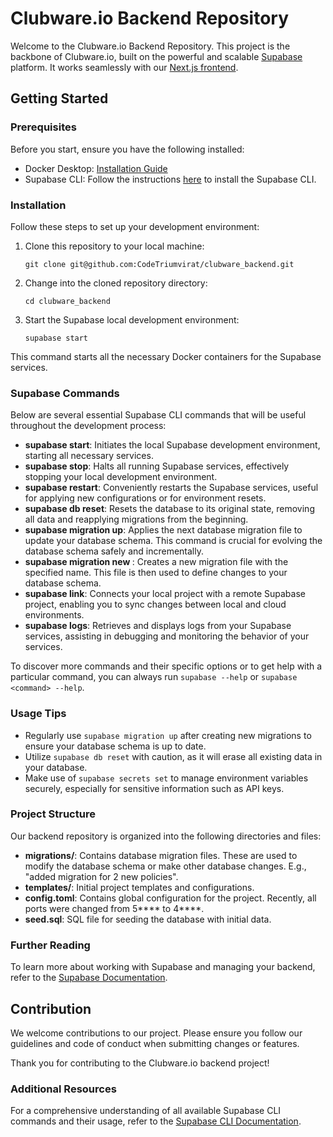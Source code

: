 # Clubware.io Backend Repository

Welcome to the Clubware.io Backend Repository. This project is the backbone of Clubware.io, built on the powerful and scalable [Supabase](https://supabase.com/docs) platform. It works seamlessly with our [Next.js frontend](https://github.com/CodeTriumvirat/clubware_frontend).

## Getting Started

### Prerequisites

Before you start, ensure you have the following installed:
- Docker Desktop: [Installation Guide](https://docs.docker.com/desktop/)
- Supabase CLI: Follow the instructions [here](https://supabase.com/docs/guides/cli) to install the Supabase CLI.

### Installation

Follow these steps to set up your development environment:

1. Clone this repository to your local machine:

   ```
   git clone git@github.com:CodeTriumvirat/clubware_backend.git
   ```

2. Change into the cloned repository directory:

   ```
   cd clubware_backend
   ```

3. Start the Supabase local development environment:

   ```
   supabase start
   ```

This command starts all the necessary Docker containers for the Supabase services.

### Supabase Commands

Below are several essential Supabase CLI commands that will be useful throughout the development process:

- **supabase start**: Initiates the local Supabase development environment, starting all necessary services.
- **supabase stop**: Halts all running Supabase services, effectively stopping your local development environment.
- **supabase restart**: Conveniently restarts the Supabase services, useful for applying new configurations or for environment resets.
- **supabase db reset**: Resets the database to its original state, removing all data and reapplying migrations from the beginning.
- **supabase migration up**: Applies the next database migration file to update your database schema. This command is crucial for evolving the database schema safely and incrementally.
- **supabase migration new <name>**: Creates a new migration file with the specified name. This file is then used to define changes to your database schema.
- **supabase link**: Connects your local project with a remote Supabase project, enabling you to sync changes between local and cloud environments.
- **supabase logs**: Retrieves and displays logs from your Supabase services, assisting in debugging and monitoring the behavior of your services.

To discover more commands and their specific options or to get help with a particular command, you can always run `supabase --help` or `supabase <command> --help`.

### Usage Tips

- Regularly use `supabase migration up` after creating new migrations to ensure your database schema is up to date.
- Utilize `supabase db reset` with caution, as it will erase all existing data in your database.
- Make use of `supabase secrets set` to manage environment variables securely, especially for sensitive information such as API keys.

### Project Structure

Our backend repository is organized into the following directories and files:

- **migrations/**: Contains database migration files. These are used to modify the database schema or make other database changes. E.g., "added migration for 2 new policies".
- **templates/**: Initial project templates and configurations.
- **config.toml**: Contains global configuration for the project. Recently, all ports were changed from 5**** to 4****.
- **seed.sql**: SQL file for seeding the database with initial data.

### Further Reading

To learn more about working with Supabase and managing your backend, refer to the [Supabase Documentation](https://supabase.com/docs).

## Contribution

We welcome contributions to our project. Please ensure you follow our guidelines and code of conduct when submitting changes or features.

Thank you for contributing to the Clubware.io backend project!

### Additional Resources

For a comprehensive understanding of all available Supabase CLI commands and their usage, refer to the [Supabase CLI Documentation](https://supabase.com/docs/reference/cli).
